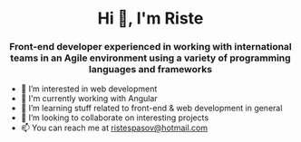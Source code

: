 <h1 align="center">Hi 👋, I'm Riste</h1>
<h3 align="center">Front-end developer experienced in working with international teams in an Agile environment using a variety of programming languages and frameworks</h3>

- 👀 I’m interested in web development
- 🔭 I'm currently working with Angular
- 🌱 I’m learning stuff related to front-end & web development in general
- 💞️ I’m looking to collaborate on interesting projects
- 📫 You can reach me at ristespasov@hotmail.com 

<!---
ristespasov/ristespasov is a ✨ special ✨ repository because its `README.md` (this file) appears on your GitHub profile.
You can click the Preview link to take a look at your changes.
--->
